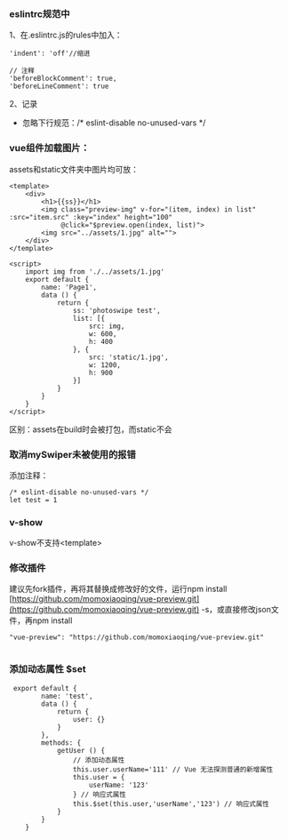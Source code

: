 ### eslintrc规范中

1、在.eslintrc.js的rules中加入：

```
'indent': 'off'//缩进

// 注释
'beforeBlockComment': true,
'beforeLineComment': true
```

2、记录
* 忽略下行规范：/* eslint-disable no-unused-vars */

### vue组件加载图片：

assets和static文件夹中图片均可放：

```
<template>
    <div>
        <h1>{{ss}}</h1>
        <img class="preview-img" v-for="(item, index) in list" :src="item.src" :key="index" height="100"
             @click="$preview.open(index, list)">
        <img src="../assets/1.jpg" alt="">
    </div>
</template>

<script>
    import img from './../assets/1.jpg'
    export default {
        name: 'Page1',
        data () {
            return {
                ss: 'photoswipe test',
                list: [{
                    src: img,
                    w: 600,
                    h: 400
                }, {
                    src: 'static/1.jpg',
                    w: 1200,
                    h: 900
                }]
            }
        }
    }
</script>
```

区别：assets在build时会被打包，而static不会

### 

### 取消mySwiper未被使用的报错

添加注释：

```
/* eslint-disable no-unused-vars */
let test = 1
```

### v-show

v-show不支持&lt;template&gt;

### 

### 修改插件

建议先fork插件，再将其替换成修改好的文件，运行npm install [https://github.com/momoxiaoqing/vue-preview.git](https://github.com/momoxiaoqing/vue-preview.git) -s，或直接修改json文件，再npm install

```
"vue-preview": "https://github.com/momoxiaoqing/vue-preview.git"


```

### 添加动态属性 $set

```
 export default {
        name: 'test',
        data () {
            return {
                user: {}
            }
        },
        methods: {
            getUser () {
                // 添加动态属性
                this.user.userName='111' // Vue 无法探测普通的新增属性
                this.user = {
                    userName: '123'
                } // 响应式属性
                this.$set(this.user,'userName','123') // 响应式属性
            }
        }
    }
```



